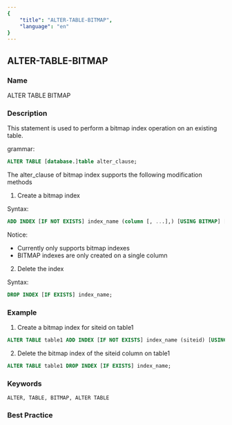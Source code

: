 ```yaml
---
{
    "title": "ALTER-TABLE-BITMAP",
    "language": "en"
}
---
```


<!--
Licensed to the Apache Software Foundation (ASF) under one
or more contributor license agreements.  See the NOTICE file
distributed with this work for additional information
regarding copyright ownership.  The ASF licenses this file
to you under the Apache License, Version 2.0 (the
"License"); you may not use this file except in compliance
with the License.  You may obtain a copy of the License at

  http://www.apache.org/licenses/LICENSE-2.0

Unless required by applicable law or agreed to in writing,
software distributed under the License is distributed on an
"AS IS" BASIS, WITHOUT WARRANTIES OR CONDITIONS OF ANY
KIND, either express or implied.  See the License for the
specific language governing permissions and limitations
under the License.
-->

## ALTER-TABLE-BITMAP

### Name

ALTER TABLE BITMAP

### Description

This statement is used to perform a bitmap index operation on an existing table.

grammar:

```sql
ALTER TABLE [database.]table alter_clause;
```

The alter_clause of bitmap index supports the following modification methods

1. Create a bitmap index

 Syntax:

```sql
ADD INDEX [IF NOT EXISTS] index_name (column [, ...],) [USING BITMAP] [COMMENT 'balabala'];
```

Notice:

- Currently only supports bitmap indexes
- BITMAP indexes are only created on a single column

2. Delete the index

Syntax:

```sql
DROP INDEX [IF EXISTS] index_name;
```

### Example

1. Create a bitmap index for siteid on table1

```sql
ALTER TABLE table1 ADD INDEX [IF NOT EXISTS] index_name (siteid) [USING BITMAP] COMMENT 'balabala';
```

2. Delete the bitmap index of the siteid column on table1

```sql
ALTER TABLE table1 DROP INDEX [IF EXISTS] index_name;
```

### Keywords

```text
ALTER, TABLE, BITMAP, ALTER TABLE
```

### Best Practice
